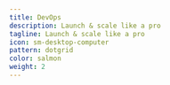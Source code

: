 ```yaml
---
title: DevOps
description: Launch & scale like a pro
tagline: Launch & scale like a pro
icon: sm-desktop-computer
pattern: dotgrid
color: salmon
weight: 2
---
```

